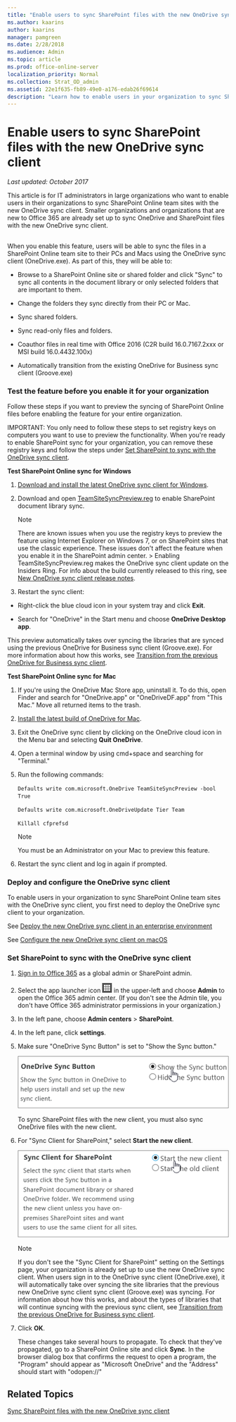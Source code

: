 ```yaml
---
title: "Enable users to sync SharePoint files with the new OneDrive sync client"
ms.author: kaarins
author: kaarins
manager: pamgreen
ms.date: 2/28/2018
ms.audience: Admin
ms.topic: article
ms.prod: office-online-server
localization_priority: Normal
ms.collection: Strat_OD_admin
ms.assetid: 22e1f635-fb89-49e0-a176-edab26f69614
description: "Learn how to enable users in your organization to sync SharePoint Online files with the new OneDrive sync client."
---
```


# Enable users to sync SharePoint files with the new OneDrive sync client

 *Last updated: October 2017* 
  
This article is for IT administrators in large organizations who want to enable users in their organizations to sync SharePoint Online team sites with the new OneDrive sync client. Smaller organizations and organizations that are new to Office 365 are already set up to sync OneDrive and SharePoint files with the new OneDrive sync client.
  
## 

When you enable this feature, users will be able to sync the files in a SharePoint Online team site to their PCs and Macs using the OneDrive sync client (OneDrive.exe). As part of this, they will be able to:
  
- Browse to a SharePoint Online site or shared folder and click "Sync" to sync all contents in the document library or only selected folders that are important to them.
    
- Change the folders they sync directly from their PC or Mac.
    
- Sync shared folders.
    
- Sync read-only files and folders.
    
- Coauthor files in real time with Office 2016 (C2R build 16.0.7167.2xxx or MSI build 16.0.4432.100x)
    
- Automatically transition from the existing OneDrive for Business sync client (Groove.exe)
    
### Test the feature before you enable it for your organization
<a name="TestFeature"> </a>

Follow these steps if you want to preview the syncing of SharePoint Online files before enabling the feature for your entire organization.
  
IMPORTANT: You only need to follow these steps to set registry keys on computers you want to use to preview the functionality. When you're ready to enable SharePoint sync for your organization, you can remove these registry keys and follow the steps under [Set SharePoint to sync with the OneDrive sync client](enable-users-to-sync-sharepoint-files-with-the-new-onedrive-sync-client.md#admincenter).
  
 **Test SharePoint Online sync for Windows**
  
1. [Download and install the latest OneDrive sync client for Windows](https://go.microsoft.com/fwlink/?LinkId=844652).
    
2. Download and open [TeamSiteSyncPreview.reg](https://go.microsoft.com/fwlink/?LinkId=827743) to enable SharePoint document library sync. 
    
    > [!NOTE]
    >  There are known issues when you use the registry keys to preview the feature using Internet Explorer on Windows 7, or on SharePoint sites that use the classic experience. These issues don't affect the feature when you enable it in the SharePoint admin center. >  Enabling TeamSiteSyncPreview.reg makes the OneDrive sync client update on the Insiders Ring. For info about the build currently released to this ring, see [New OneDrive sync client release notes](https://support.office.com/article/845dcf18-f921-435e-bf28-4e24b95e5fc0). 
  
3. Restart the sync client:
    
  - Right-click the blue cloud icon in your system tray and click **Exit**.
    
  - Search for "OneDrive" in the Start menu and choose **OneDrive Desktop app**.
    
This preview automatically takes over syncing the libraries that are synced using the previous OneDrive for Business sync client (Groove.exe). For more information about how this works, see [Transition from the previous OneDrive for Business sync client](https://support.office.com/article/4100df3a-0c96-464f-b0a8-c20de34da6fa).
  
 **Test SharePoint Online sync for Mac**
  
1. If you're using the OneDrive Mac Store app, uninstall it. To do this, open Finder and search for "OneDrive.app" or "OneDriveDF.app" from "This Mac." Move all returned items to the trash.
    
2. [Install the latest build of OneDrive for Mac](https://go.microsoft.com/fwlink/?linkid=823060).
    
3. Exit the OneDrive sync client by clicking on the OneDrive cloud icon in the Menu bar and selecting **Quit OneDrive**.
    
4. Open a terminal window by using cmd+space and searching for "Terminal."
    
5. Run the following commands:
    
     `Defaults write com.microsoft.OneDrive TeamSiteSyncPreview -bool True`
    
     `Defaults write com.microsoft.OneDriveUpdate Tier Team`
    
     `Killall cfprefsd`
    
    > [!NOTE]
    > You must be an Administrator on your Mac to preview this feature. 
  
6. Restart the sync client and log in again if prompted.
    
### Deploy and configure the OneDrive sync client
<a name="TestFeature"> </a>

To enable users in your organization to sync SharePoint Online team sites with the OneDrive sync client, you first need to deploy the OneDrive sync client to your organization.
  
See [Deploy the new OneDrive sync client in an enterprise environment](https://support.office.com/article/3f3a511c-30c6-404a-98bf-76f95c519668)
  
See [Configure the new OneDrive sync client on macOS](https://support.office.com/article/eadddc4e-edc0-4982-9f50-2aef5038c307)
  
### Set SharePoint to sync with the OneDrive sync client
<a name="admincenter"> </a>

1. [Sign in to Office 365](e9eb7d51-5430-4929-91ab-6157c5a050b4) as a global admin or SharePoint admin. 
    
2. Select the app launcher icon ![The icon that looks like a waffle and represents a button click that will reveal multiple application tiles for selection.](media/3b8a317e-13ba-4bd4-864e-1ccd47af39ee.png) in the upper-left and choose **Admin** to open the Office 365 admin center. (If you don't see the Admin tile, you don't have Office 365 administrator permissions in your organization.) 
    
3. In the left pane, choose **Admin centers** > **SharePoint**.
    
4. In the left pane, click **settings**.
    
5. Make sure "OneDrive Sync Button" is set to "Show the Sync button."
    
     ![Admin settings for OneDrive sync button](media/66be619a-fec1-4719-a819-7e3fa6e222f1.PNG)
  
    To sync SharePoint files with the new client, you must also sync OneDrive files with the new client.
    
6. For "Sync Client for SharePoint," select **Start the new client**.
    
     ![Admin setting for OneDrive sync client](media/894772b5-3e43-4a60-9887-99aca47a261c.PNG)
  
    > [!NOTE]
    > If you don't see the "Sync Client for SharePoint" setting on the Settings page, your organization is already set up to use the new OneDrive sync client. When users sign in to the OneDrive sync client (OneDrive.exe), it will automatically take over syncing the site libraries that the previous new OneDrive sync client sync client (Groove.exe) was syncing. For information about how this works, and about the types of libraries that will continue syncing with the previous sync client, see [Transition from the previous OneDrive for Business sync client](https://support.office.com/article/4100df3a-0c96-464f-b0a8-c20de34da6fa). 
  
7. Click **OK**.
    
    These changes take several hours to propagate. To check that they've propagated, go to a SharePoint Online site and click **Sync**. In the browser dialog box that confirms the request to open a program, the "Program" should appear as "Microsoft OneDrive" and the "Address" should start with "odopen://"
    
## Related Topics

[Sync SharePoint files with the new OneDrive sync client](https://support.office.com/article/6de9ede8-5b6e-4503-80b2-6190f3354a88)
  

